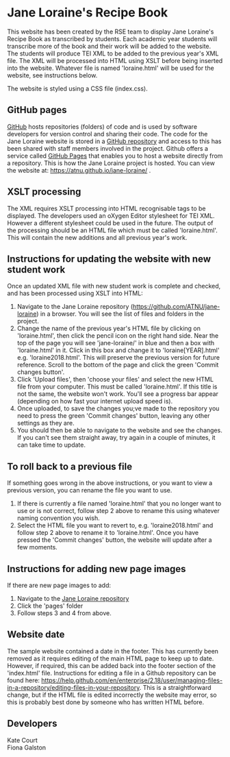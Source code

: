 # Jane Loraine's Recipe Book
This website has been created by the RSE team to display Jane Loraine's Recipe Book as transcribed by students.
Each academic year students will transcribe more of the book and their work will be added to the website. The students will produce TEI XML to be added to the previous year's XML file.
The XML will be processed into HTML using XSLT before being inserted into the website. Whatever file is named 'loraine.html' will be used for the website, see instructions below.

The website is styled using a CSS file (index.css). 

## GitHub pages
[GitHub](https://github.com/) hosts repositories (folders) of code and is used by software developers for version control and sharing their code. The code for the Jane Loraine website is stored in a 
[GitHub repository](https://github.com/ATNU/jane-loraine) and access to this has been shared with staff members involved in the project. Github offers a service called [GitHub Pages](https://pages.github.com/) that enables you to host a website
directly from a repository. This is how the Jane Loraine project is hosted. You can view the website at:  https://atnu.github.io/jane-loraine/ .

## XSLT processing
The XML requires XSLT processing into HTML recognisable tags to be displayed. The developers used an oXygen Editor stylesheet for TEI XML. However a different stylesheet could be used in the future. The output of the 
processing should be an HTML file which must be called 'loraine.html'. This will contain the new additions and all previous year's work.

## Instructions for updating the website with new student work
Once an updated XML file with new student work is complete and checked, and has been processed using XSLT into HTML:
1. Navigate to the Jane Loraine repository (https://github.com/ATNU/jane-loraine) in a browser. You will see the list of files and folders in the project.
2. Change the name of the previous year's HTML file by clicking on 'loraine.html', then click the pencil icon on the right hand side. Near the top of the page you will see 'jane-loraine/' in blue and then a box with 'loraine.html' in it. Click in this box and change it to 'loraine[YEAR].html' e.g. 'loraine2018.html'. This will preserve the previous version for future reference. Scroll to the bottom of the page and click the green 'Commit changes button'. 
3. Click 'Upload files', then 'choose your files' and select the new HTML file from your computer. This must be called 'loraine.html'. If this title is not the same, the website won't work. You'll see a progress bar appear (depending on how fast your internet upload speed is). 
4. Once uploaded, to save the changes you;ve made to the repository you need to press the green 'Commit changes' button, leaving any other settings as they are. 
5. You should then be able to navigate to the website and see the changes. If you can't see them straight away, try again in a couple of minutes, it can take time to update. 

## To roll back to a previous file
If something goes wrong in the above instructions, or you want to view a previous version, you can rename the file you want to use.
1. If there is currently a file named 'loraine.html' that you no longer want to use or is not correct, follow step 2 above to rename this using whatever naming convention you wish.
2. Select the HTML file you want to revert to, e.g. 'loraine2018.html' and follow step 2 above to rename it to 'loraine.html'. Once you have pressed the 'Commit changes' button, the website will update after a few moments.

## Instructions for adding new page images 
If there are new page images to add:
1. Navigate to the [Jane Loraine repository](https://github.com/ATNU/jane-loraine)
2. Click the 'pages' folder
3. Follow steps 3 and 4 from above.

## Website date
The sample website contained a date in the footer. This has currently been removed as it requires editing of the main HTML page to keep up to date. However, if 
required, this can be added back into the footer section of the 'index.html' file. Instructions for editing a file in a Github repository can be found here: https://help.github.com/en/enterprise/2.18/user/managing-files-in-a-repository/editing-files-in-your-repository. 
This is a straightforward change, but if the HTML file is edited incorrectly the website may error, so this is probably best done by someone who has written HTML before.

## Developers
Kate Court  
Fiona Galston
